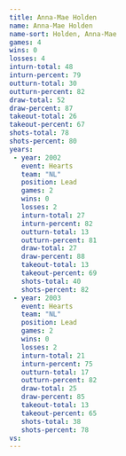 ```yaml
---
title: Anna-Mae Holden
name: Anna-Mae Holden
name-sort: Holden, Anna-Mae
games: 4
wins: 0
losses: 4
inturn-total: 48
inturn-percent: 79
outturn-total: 30
outturn-percent: 82
draw-total: 52
draw-percent: 87
takeout-total: 26
takeout-percent: 67
shots-total: 78
shots-percent: 80
years:
 - year: 2002
   event: Hearts
   team: "NL"
   position: Lead
   games: 2
   wins: 0
   losses: 2
   inturn-total: 27
   inturn-percent: 82
   outturn-total: 13
   outturn-percent: 81
   draw-total: 27
   draw-percent: 88
   takeout-total: 13
   takeout-percent: 69
   shots-total: 40
   shots-percent: 82
 - year: 2003
   event: Hearts
   team: "NL"
   position: Lead
   games: 2
   wins: 0
   losses: 2
   inturn-total: 21
   inturn-percent: 75
   outturn-total: 17
   outturn-percent: 82
   draw-total: 25
   draw-percent: 85
   takeout-total: 13
   takeout-percent: 65
   shots-total: 38
   shots-percent: 78
vs:
---
```

